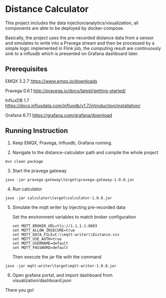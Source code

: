 # Distance Calculator
This project includes the data injection/analytics/visualization, all components are able to be deployed by docker-compose.
 
Basically, the project uses the pre-recorded distance data from a sensor and simulates to write into a Pravega stream and then be processed by a simple logic implemented in Flink job, the computing result are continuously sink to a influxdb which is presented on Grafana dashboard later.

## Prerequisites
EMQX 3.2.7
https://www.emqx.io/downloads

Pravega 0.6.1
http://pravega.io/docs/latest/getting-started/

InfluxDB 1.7
https://docs.influxdata.com/influxdb/v1.7/introduction/installation/

Grafana 6.7.1
https://grafana.com/grafana/download

## Running Instruction
1. Keep EMQX, Pravega, Influxdb, Grafana running.

2. Navigate to the distance-calculator path and compile the whole project
```
mvn clean package
```

3. Start the pravega gateway
```
java -jar pravega-gateway\target\pravega-gateway-1.0.0.jar
```

4. Run calculator
```
java -jar calculator\target\calculator-1.0.0.jar
```

5. Simulate the mqtt writer by injecting pre-recorded data

    Set the environment variables to match broker configuration
    ```
    set MQTT_BROKER_URL=tls://1.1.1.1:8883
    set MQTT_ALLOW_INSECURE=true
    set MQTT_DATA_FILE=C:\\mqtt-writer\\Distance.csv
    set MQTT_USE_AUTH=true
    set MQTT_USERNAME=default
    set MQTT_PASSWORD=default   
    ```
    Then execute the jar file with the command
```
java -jar mqtt-writer\target\mqtt-writer-1.0.0.jar
```

6. Open grafana portal, and import dashboard from visualization/dashboard.json

There you go!
